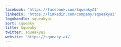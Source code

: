 ```yaml
---
facebook: 'https://facebook.com/SqueakyAI'
linkedin: 'https://linkedin.com/company/squeakyai'
logohandle: squeakyai
sort: squeaky
title: Squeaky
twitter: squeakyai
website: 'https://squeaky.ai/'
---
```

